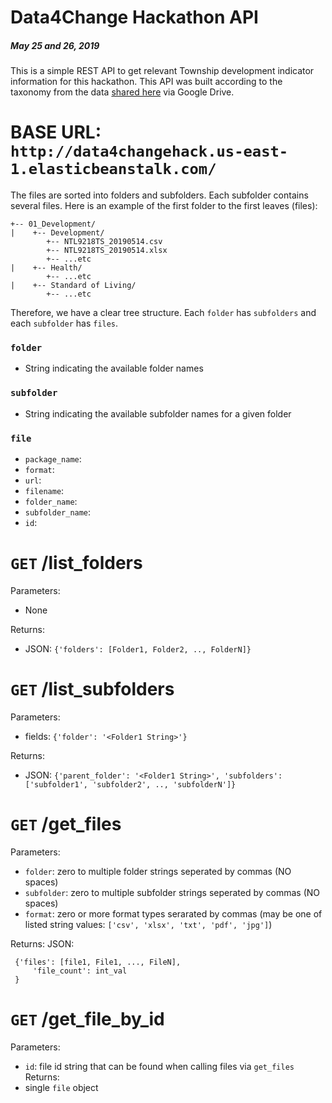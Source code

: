 # Data4Change Hackathon API
##### May 25 and 26, 2019

This is a simple REST API to get relevant Township development indicator information for this hackathon. This API was built according to the taxonomy from the data [shared here](https://drive.google.com/drive/folders/1eLy31lg2H_0LRys4_I94bGGl75EKPtbC?fbclid=IwAR0Cgr2D6bvejfWGNHxnzLw2cKeRi6Zxn8p6rAuKdFpX169TFKHYhJ4HQgM) via Google Drive.

# BASE URL: `http://data4changehack.us-east-1.elasticbeanstalk.com/`

The files are sorted into folders and subfolders. Each subfolder contains several files. Here is an example of the first folder to the first leaves (files):
```
+-- 01_Development/
|    +-- Development/
        +-- NTL9218TS_20190514.csv
        +-- NTL9218TS_20190514.xlsx
        +-- ...etc
|    +-- Health/
        +-- ...etc
|    +-- Standard of Living/
        +-- ...etc        
```

Therefore, we have a clear tree structure. Each `folder` has `subfolders` and each `subfolder` has `files`.

### `folder`
- String indicating the available folder names

### `subfolder`
- String indicating the available subfolder names for a given folder 

### `file`
- `package_name`: 
- `format`: 
- `url`:
- `filename`: 
- `folder_name`:
- `subfolder_name`:
- `id`:

# `GET`  /list_folders
Parameters:
 - None

Returns: 
 - JSON: ```{'folders': [Folder1, Folder2, .., FolderN]}```

# `GET` /list_subfolders
Parameters:
 - fields: `{'folder': '<Folder1 String>'}`

Returns: 
 - JSON: ```{'parent_folder': '<Folder1 String>', 'subfolders':['subfolder1', 'subfolder2', .., 'subfolderN']}```

# `GET` /get_files
Parameters:
 - `folder`: zero to multiple folder strings seperated by commas (NO spaces)
 - `subfolder`: zero to multiple subfolder strings seperated by commas (NO spaces)
 - `format`: zero or more format types serarated by commas (may be one of listed string values: `['csv', 'xlsx', 'txt', 'pdf', 'jpg']`)

Returns: 
JSON: 
```
 {'files': [file1, File1, ..., FileN],
     'file_count': int_val
 }
 ```
 
 # `GET` /get_file_by_id
 Parameters:
 - `id`: file id string that can be found when calling files via `get_files`
 Returns:
- single `file` object
